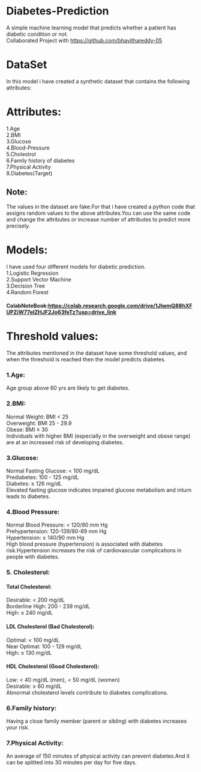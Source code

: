 # Diabetes-Prediction  
A simple machine learning model that predicts whether a patient has diabetic condition or not.  
Collaborated Project with https://github.com/bhavithareddy-05
# DataSet
In this model i have created a synthetic dataset that contains the following attributes:  
# Attributes:  
1.Age  
2.BMI  
3.Glucose  
4.Blood-Pressure  
5.Cholestrol  
6.Family history of diabetes  
7.Physical Activity  
8.Diabetes(Target)  

## Note:  
The values in the dataset are fake.For that i have created a python code that assigns random values to the above attributes.You can use the same code and change the attributes or increase number of attributes to predict more precisely.
# Models:  
I have used four different models for diabetic prediction.  
1.Logistic Regression  
2.Support Vector Machine  
3.Decision Tree  
4.Random Forest
#### ColabNoteBook:https://colab.research.google.com/drive/1JlwmQ88hXFUPZiW77eIZHJF2Jo63feTz?usp=drive_link
# Threshold values:  
The attributes mentioned in the dataset have some threshold values, and when the threshold is reached then the model predicts diabetes.  
### 1.Age:
Age group above 60 yrs are likely to get diabetes.  
### 2.BMI:
Normal Weight: BMI < 25  
Overweight: BMI 25 - 29.9  
Obese: BMI ≥ 30  
Individuals with higher BMI (especially in the overweight and obese range) are at an increased risk of developing diabetes.  
### 3.Glucose:
Normal Fasting Glucose: < 100 mg/dL  
  Prediabetes: 100 - 125 mg/dL  
  Diabetes: ≥ 126 mg/dL  
  Elevated fasting glucose indicates impaired glucose metabolism and inturn leads to diabetes.
### 4.Blood Pressure:
Normal Blood Pressure: < 120/80 mm Hg  
  Prehypertension: 120-139/80-89 mm Hg  
  Hypertension: ≥ 140/90 mm Hg  
  High blood pressure (hypertension) is associated with diabetes risk.Hypertension increases the risk of cardiovascular complications in people with diabetes.     
### 5. Cholesterol:
#### Total Cholesterol:  
  Desirable: < 200 mg/dL  
  Borderline High: 200 - 239 mg/dL  
  High: ≥ 240 mg/dL  
  #### LDL Cholesterol (Bad Cholesterol):  
  Optimal: < 100 mg/dL  
  Near Optimal: 100 - 129 mg/dL  
  High: ≥ 130 mg/dL  
  #### HDL Cholesterol (Good Cholesterol):  
  Low: < 40 mg/dL (men), < 50 mg/dL (women)  
  Desirable: ≥ 60 mg/dL  
  Abnormal cholesterol levels contribute to diabetes complications.  
### 6.Family history:
Having a close family member (parent or sibling) with diabetes increases your risk.
### 7.Physical Activity:
An average of 150 minutes of physical activity can prevent diabetes.And it can be splitted into 30 minutes per day for five days.  

